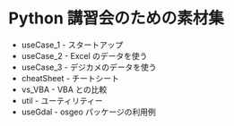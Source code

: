 # Python 講習会のための素材集

* useCase_1 - スタートアップ
* useCase_2 - Excel のデータを使う
* useCase_3 - デジカメのデータを使う
* cheatSheet - チートシート
* vs_VBA - VBA との比較
* util - ユーティリティー
* useGdal - osgeo パッケージの利用例
